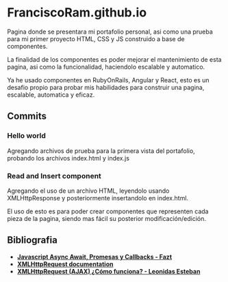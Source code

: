 # FranciscoRam.github.io
Pagina donde se presentara mi portafolio personal, asi como una prueba para mi primer proyecto HTML, CSS y JS construido a base de componentes.

La finalidad de los componentes es poder mejorar el mantenimiento de esta pagina, asi como la funcionalidad, haciendolo escalable y automatico.

Ya he usado componentes en RubyOnRails, Angular y React, esto es un desafio propio para probar mis habilidades para construir una pagina, escalable, automatica y eficaz.

## Commits
### Hello world
Agregando archivos de prueba para la primera vista del portafolio, probando los archivos index.html y index.js

### Read and Insert component
Agregando el uso de un archivo HTML, leyendolo usando XMLHttpResponse y posteriormente insertandolo en index.html.

El uso de esto es para poder crear componentes que representen cada pieza de la pagina, siendo mas fácil su posterior modificación/edición.

## Bibliografia
*   **[Javascript Async Await, Promesas y Callbacks - Fazt](https://www.youtube.com/watch?v=Q3HtXuDEy5s)**
*   **[XMLHttpRequest documentation](https://xhr.spec.whatwg.org/)** 
*   **[XMLHttpRequest (AJAX) ¿Cómo funciona? - Leonidas Esteban](https://www.youtube.com/watch?v=4l0PELZZqAM)**